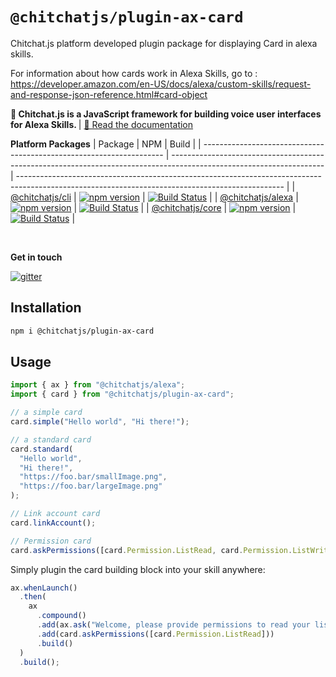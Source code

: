 # `@chitchatjs/plugin-ax-card`

Chitchat.js platform developed plugin package for displaying Card in alexa skills.

For information about how cards work in Alexa Skills, go to : https://developer.amazon.com/en-US/docs/alexa/custom-skills/request-and-response-json-reference.html#card-object

<strong>🤖 Chitchat.js is a JavaScript framework for building voice user interfaces for Alexa Skills. </strong> | <a href="https://chitchat.js.org">📄 Read the documentation </a>

**Platform Packages**
| Package | NPM | Build |
| -------------------------------------------------------------------- | -------------------------------------------------------------------------------------------------------------------- | ------------------------------------------------------------------------------------------------------------------------------------------------ |
| [@chitchatjs/cli](https://www.npmjs.com/package/@chitchatjs/cli) | [![npm version](https://badge.fury.io/js/%40chitchatjs%2Fcli.svg)](https://badge.fury.io/js/%40chitchatjs%2Fcli) | [![Build Status](https://github.com/chitchatjs/chitchatjs/workflows/build-workflow/badge.svg)](https://github.com/chitchatjs/chitchatjs/actions) |
| [@chitchatjs/alexa](https://www.npmjs.com/package/@chitchatjs/alexa) | [![npm version](https://badge.fury.io/js/%40chitchatjs%2Falexa.svg)](https://badge.fury.io/js/%40chitchatjs%2Falexa) | [![Build Status](https://github.com/chitchatjs/chitchatjs/workflows/build-workflow/badge.svg)](https://github.com/chitchatjs/chitchatjs/actions) |
| [@chitchatjs/core](https://www.npmjs.com/package/@chitchatjs/core) | [![npm version](https://badge.fury.io/js/%40chitchatjs%2Fcore.svg)](https://badge.fury.io/js/%40chitchatjs%2Fcore) | [![Build Status](https://github.com/chitchatjs/chitchatjs/workflows/build-workflow/badge.svg)](https://github.com/chitchatjs/chitchatjs/actions) |

<br/>

**Get in touch**

[![gitter](https://badges.gitter.im/chitchat-js/community.png)](https://gitter.im/chitchat-js/community)

## Installation

```sh
npm i @chitchatjs/plugin-ax-card
```

## Usage

```ts
import { ax } from "@chitchatjs/alexa";
import { card } from "@chitchatjs/plugin-ax-card";

// a simple card
card.simple("Hello world", "Hi there!");

// a standard card
card.standard(
  "Hello world",
  "Hi there!",
  "https://foo.bar/smallImage.png",
  "https://foo.bar/largeImage.png"
);

// Link account card
card.linkAccount();

// Permission card
card.askPermissions([card.Permission.ListRead, card.Permission.ListWrite]);
```

Simply plugin the card building block into your skill anywhere:

```ts
ax.whenLaunch()
  .then(
    ax
      .compound()
      .add(ax.ask("Welcome, please provide permissions to read your lists.").build())
      .add(card.askPermissions([card.Permission.ListRead]))
      .build()
  )
  .build();
```

